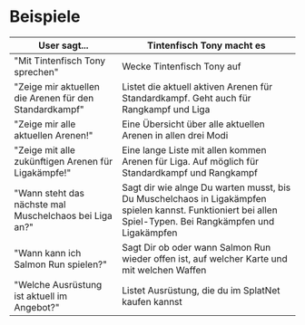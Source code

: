 # Beispiele

| User sagt... | Tintenfisch Tony macht es |
| --- | --- |
| "Mit Tintenfisch Tony sprechen" | Wecke Tintenfisch Tony auf |
| "Zeige mir aktuellen die Arenen für den Standardkampf" | Listet die aktuell aktiven Arenen für Standardkampf. Geht auch für Rangkampf und Liga |
| "Zeige mir alle aktuellen Arenen!" | Eine Übersicht über alle aktuellen Arenen in allen drei Modi |
| "Zeige mit alle zukünftigen Arenen für Ligakämpfe!" | Eine lange Liste mit allen kommen Arenen für Liga. Auf möglich für Standardkampf und Rangkampf |
| "Wann steht das nächste mal Muschelchaos bei Liga an?" | Sagt dir wie alnge Du warten musst, bis Du Muschelchaos in Ligakämpfen spielen kannst. Funktioniert bei allen Spiel-Typen. Bei Rangkämpfen und Ligakämpfen |
| "Wann kann ich Salmon Run spielen?" | Sagt Dir ob oder wann Salmon Run wieder offen ist, auf welcher Karte und mit welchen Waffen |
| "Welche Ausrüstung ist aktuell im Angebot?" | Listet Ausrüstung, die du im SplatNet kaufen kannst |